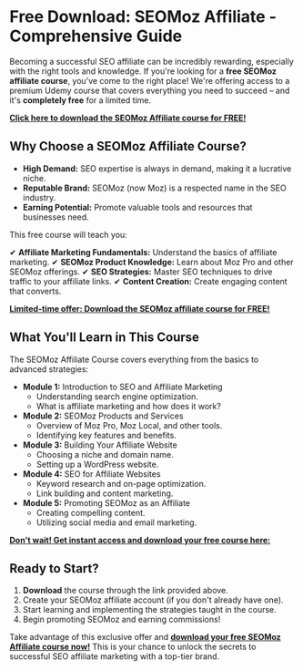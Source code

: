 # Free Download: SEOMoz Affiliate - Comprehensive Guide

Becoming a successful SEO affiliate can be incredibly rewarding, especially with the right tools and knowledge. If you're looking for a **free SEOMoz affiliate course**, you’ve come to the right place! We're offering access to a premium Udemy course that covers everything you need to succeed – and it's **completely free** for a limited time.

[**Click here to download the SEOMoz Affiliate course for FREE!**](https://udemywork.com/seomoz-affiliate)

## Why Choose a SEOMoz Affiliate Course?

*   **High Demand:** SEO expertise is always in demand, making it a lucrative niche.
*   **Reputable Brand:** SEOMoz (now Moz) is a respected name in the SEO industry.
*   **Earning Potential:** Promote valuable tools and resources that businesses need.

This free course will teach you:

✔ **Affiliate Marketing Fundamentals:** Understand the basics of affiliate marketing.
✔ **SEOMoz Product Knowledge:** Learn about Moz Pro and other SEOMoz offerings.
✔ **SEO Strategies:** Master SEO techniques to drive traffic to your affiliate links.
✔ **Content Creation:** Create engaging content that converts.

[**Limited-time offer: Download the SEOMoz affiliate course for FREE!**](https://udemywork.com/seomoz-affiliate)

## What You'll Learn in This Course

The SEOMoz Affiliate Course covers everything from the basics to advanced strategies:

*   **Module 1:** Introduction to SEO and Affiliate Marketing
    *   Understanding search engine optimization.
    *   What is affiliate marketing and how does it work?
*   **Module 2:** SEOMoz Products and Services
    *   Overview of Moz Pro, Moz Local, and other tools.
    *   Identifying key features and benefits.
*   **Module 3:** Building Your Affiliate Website
    *   Choosing a niche and domain name.
    *   Setting up a WordPress website.
*   **Module 4:** SEO for Affiliate Websites
    *   Keyword research and on-page optimization.
    *   Link building and content marketing.
*   **Module 5:** Promoting SEOMoz as an Affiliate
    *   Creating compelling content.
    *   Utilizing social media and email marketing.

[**Don't wait! Get instant access and download your free course here:**](https://udemywork.com/seomoz-affiliate)

## Ready to Start?

1.  **Download** the course through the link provided above.
2.  Create your SEOMoz affiliate account (if you don't already have one).
3.  Start learning and implementing the strategies taught in the course.
4.  Begin promoting SEOMoz and earning commissions!

Take advantage of this exclusive offer and **[download your free SEOMoz Affiliate course now!](https://udemywork.com/seomoz-affiliate)** This is your chance to unlock the secrets to successful SEO affiliate marketing with a top-tier brand.
